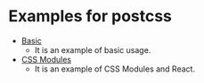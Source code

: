 # Examples for postcss

* [Basic](./basic)
  * It is an example of basic usage.
* [CSS Modules](./css-modules)
  * It is an example of CSS Modules and React.

